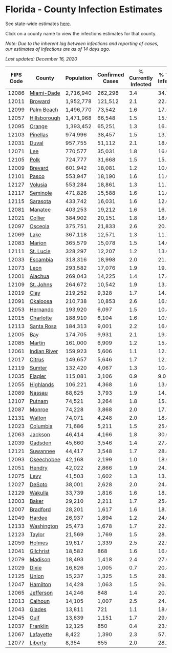 # Florida - County Infection Estimates

See state-wide estimates [here](/infections/us-fl).

Click on a county name to view the infections estimates for that county.

*Note: Due to the inherent lag between infections and reporting of cases, our estimates of infections are as of 14 days ago.*

*Last updated: December 16, 2020*

|   FIPS Code |                       County |   Population |   Confirmed Cases |   % Currently Infected |   % Total Infected |
|-------------|------------------------------|--------------|-------------------|------------------------|--------------------|
|       12086 |     [Miami-Dade](miami-dade) |    2,716,940 |           262,298 |                    3.4 |               34.7 |
|       12011 |           [Broward](broward) |    1,952,778 |           121,512 |                    2.1 |               22.5 |
|       12099 |     [Palm Beach](palm-beach) |    1,496,770 |            73,542 |                    1.6 |               17.5 |
|       12057 | [Hillsborough](hillsborough) |    1,471,968 |            66,548 |                    1.5 |               15.9 |
|       12095 |             [Orange](orange) |    1,393,452 |            65,251 |                    1.3 |               16.5 |
|       12103 |         [Pinellas](pinellas) |      974,996 |            38,457 |                    1.5 |               13.7 |
|       12031 |               [Duval](duval) |      957,755 |            51,112 |                    2.1 |               18.6 |
|       12071 |                   [Lee](lee) |      770,577 |            35,031 |                    1.8 |               16.0 |
|       12105 |                 [Polk](polk) |      724,777 |            31,668 |                    1.5 |               15.1 |
|       12009 |           [Brevard](brevard) |      601,942 |            18,081 |                    1.2 |               10.0 |
|       12101 |               [Pasco](pasco) |      553,947 |            18,190 |                    1.6 |               11.0 |
|       12127 |           [Volusia](volusia) |      553,284 |            18,861 |                    1.3 |               11.7 |
|       12117 |         [Seminole](seminole) |      471,826 |            15,588 |                    1.6 |               11.6 |
|       12115 |         [Sarasota](sarasota) |      433,742 |            16,031 |                    1.6 |               12.6 |
|       12081 |           [Manatee](manatee) |      403,253 |            19,212 |                    1.6 |               16.7 |
|       12021 |           [Collier](collier) |      384,902 |            20,151 |                    1.8 |               18.6 |
|       12097 |           [Osceola](osceola) |      375,751 |            21,833 |                    2.6 |               20.1 |
|       12069 |                 [Lake](lake) |      367,118 |            12,571 |                    1.3 |               11.7 |
|       12083 |             [Marion](marion) |      365,579 |            15,078 |                    1.5 |               14.0 |
|       12111 |       [St. Lucie](st.-lucie) |      328,297 |            12,207 |                    1.2 |               13.0 |
|       12033 |         [Escambia](escambia) |      318,316 |            18,998 |                    2.0 |               21.1 |
|       12073 |                 [Leon](leon) |      293,582 |            17,076 |                    1.9 |               19.1 |
|       12001 |           [Alachua](alachua) |      269,043 |            14,225 |                    1.4 |               17.4 |
|       12109 |       [St. Johns](st.-johns) |      264,672 |            10,542 |                    1.9 |               13.3 |
|       12019 |                 [Clay](clay) |      219,252 |             9,328 |                    1.7 |               14.3 |
|       12091 |         [Okaloosa](okaloosa) |      210,738 |            10,853 |                    2.6 |               16.9 |
|       12053 |         [Hernando](hernando) |      193,920 |             6,097 |                    1.5 |               10.4 |
|       12015 |       [Charlotte](charlotte) |      188,910 |             6,104 |                    1.6 |               10.9 |
|       12113 |     [Santa Rosa](santa-rosa) |      184,313 |             9,001 |                    2.2 |               16.6 |
|       12005 |                   [Bay](bay) |      174,705 |             9,931 |                    2.1 |               19.3 |
|       12085 |             [Martin](martin) |      161,000 |             6,909 |                    1.2 |               15.4 |
|       12061 | [Indian River](indian-river) |      159,923 |             5,606 |                    1.1 |               12.2 |
|       12017 |             [Citrus](citrus) |      149,657 |             5,646 |                    1.7 |               12.2 |
|       12119 |             [Sumter](sumter) |      132,420 |             4,067 |                    1.3 |               10.4 |
|       12035 |           [Flagler](flagler) |      115,081 |             3,106 |                    0.9 |                9.0 |
|       12055 |       [Highlands](highlands) |      106,221 |             4,368 |                    1.6 |               13.6 |
|       12089 |             [Nassau](nassau) |       88,625 |             3,793 |                    1.9 |               14.1 |
|       12107 |             [Putnam](putnam) |       74,521 |             3,264 |                    1.8 |               15.3 |
|       12087 |             [Monroe](monroe) |       74,228 |             3,868 |                    2.0 |               17.7 |
|       12131 |             [Walton](walton) |       74,071 |             4,248 |                    2.0 |               18.8 |
|       12023 |         [Columbia](columbia) |       71,686 |             5,211 |                    1.5 |               25.6 |
|       12063 |           [Jackson](jackson) |       46,414 |             4,166 |                    1.8 |               30.6 |
|       12039 |           [Gadsden](gadsden) |       45,660 |             3,546 |                    1.4 |               27.4 |
|       12121 |         [Suwannee](suwannee) |       44,417 |             3,548 |                    1.7 |               28.8 |
|       12093 |     [Okeechobee](okeechobee) |       42,168 |             2,199 |                    1.0 |               18.0 |
|       12051 |             [Hendry](hendry) |       42,022 |             2,866 |                    1.9 |               24.2 |
|       12075 |                 [Levy](levy) |       41,503 |             1,602 |                    1.3 |               13.1 |
|       12027 |             [DeSoto](desoto) |       38,001 |             2,628 |                    2.0 |               24.4 |
|       12129 |           [Wakulla](wakulla) |       33,739 |             1,816 |                    1.6 |               18.2 |
|       12003 |               [Baker](baker) |       29,210 |             2,211 |                    1.7 |               25.4 |
|       12007 |         [Bradford](bradford) |       28,201 |             1,617 |                    1.6 |               18.7 |
|       12049 |             [Hardee](hardee) |       26,937 |             1,894 |                    1.2 |               24.6 |
|       12133 |     [Washington](washington) |       25,473 |             1,678 |                    1.7 |               22.5 |
|       12123 |             [Taylor](taylor) |       21,569 |             1,769 |                    1.5 |               28.1 |
|       12059 |             [Holmes](holmes) |       19,617 |             1,339 |                    2.5 |               22.9 |
|       12041 |       [Gilchrist](gilchrist) |       18,582 |               868 |                    1.6 |               16.0 |
|       12079 |           [Madison](madison) |       18,493 |             1,418 |                    2.4 |               27.6 |
|       12029 |               [Dixie](dixie) |       16,826 |             1,005 |                    0.7 |               20.8 |
|       12125 |               [Union](union) |       15,237 |             1,325 |                    1.5 |               28.2 |
|       12047 |         [Hamilton](hamilton) |       14,428 |             1,063 |                    1.5 |               26.1 |
|       12065 |       [Jefferson](jefferson) |       14,246 |               848 |                    1.4 |               20.7 |
|       12013 |           [Calhoun](calhoun) |       14,105 |             1,007 |                    2.5 |               24.1 |
|       12043 |             [Glades](glades) |       13,811 |               721 |                    1.1 |               18.6 |
|       12045 |                 [Gulf](gulf) |       13,639 |             1,151 |                    1.7 |               29.6 |
|       12037 |         [Franklin](franklin) |       12,125 |               850 |                    0.4 |               23.9 |
|       12067 |       [Lafayette](lafayette) |        8,422 |             1,390 |                    2.3 |               57.1 |
|       12077 |           [Liberty](liberty) |        8,354 |               655 |                    2.0 |               28.2 |